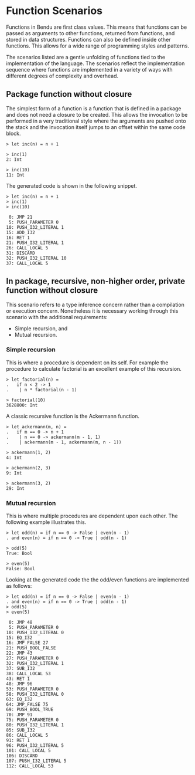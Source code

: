 # Function Scenarios

Functions in Bendu are first class values. This means that functions can be
passed as arguments to other functions, returned from functions, and stored in
data structures. Functions can also be defined inside other functions. This
allows for a wide range of programming styles and patterns.

The scenarios listed are a gentle unfolding of functions tied to the
implementation of the language. The scenarios reflect the implementation
sequence where functions are implemented in a variety of ways with different
degrees of complexity and overhead.

## Package function without closure

The simplest form of a function is a function that is defined in a package and
does not need a closure to be created. This allows the invocation to be
performed in a very traditional style where the arguments are pushed onto the
stack and the invocation itself jumps to an offset within the same code block.

```bendu-repl
> let inc(n) = n + 1

> inc(1)
2: Int

> inc(10)
11: Int
```

The generated code is shown in the following snippet.

```bendu-dis
> let inc(n) = n + 1
> inc(1)
> inc(10)

 0: JMP 21
 5: PUSH_PARAMETER 0
10: PUSH_I32_LITERAL 1
15: ADD_I32
16: RET 1
21: PUSH_I32_LITERAL 1
26: CALL_LOCAL 5
31: DISCARD
32: PUSH_I32_LITERAL 10
37: CALL_LOCAL 5
```

## In package, recursive, non-higher order, private function without closure

This scenario refers to a type inference concern rather than a compilation or
execution concern. Nonetheless it is necessary working through this scenario
with the additional requirements:

- Simple recursion, and
- Mutual recursion.

### Simple recursion

This is where a procedure is dependent on its self. For example the procedure to
calculate factorial is an excellent example of this recursion.

```bendu-repl
> let factorial(n) =
.   if n < 2 -> 1
.    | n * factorial(n - 1)

> factorial(10)
3628800: Int
```

A classic recursive function is the Ackermann function.

```bendu-repl
> let ackermann(m, n) = 
.   if m == 0 -> n + 1 
.    | n == 0 -> ackermann(m - 1, 1) 
.    | ackermann(m - 1, ackermann(m, n - 1))

> ackermann(1, 2)
4: Int

> ackermann(2, 3)
9: Int

> ackermann(3, 2)
29: Int
```

### Mutual recursion

This is where multiple procedures are dependent upon each other. The following
example illustrates this.

```bendu-repl
> let odd(n) = if n == 0 -> False | even(n - 1)
. and even(n) = if n == 0 -> True | odd(n - 1)

> odd(5)
True: Bool

> even(5)
False: Bool
```

Looking at the generated code the the odd/even functions are implemented as follows:

```bendu-dis
> let odd(n) = if n == 0 -> False | even(n - 1)
. and even(n) = if n == 0 -> True | odd(n - 1)
> odd(5)
> even(5)

 0: JMP 48
 5: PUSH_PARAMETER 0
10: PUSH_I32_LITERAL 0
15: EQ_I32
16: JMP_FALSE 27
21: PUSH_BOOL_FALSE
22: JMP 43
27: PUSH_PARAMETER 0
32: PUSH_I32_LITERAL 1
37: SUB_I32
38: CALL_LOCAL 53
43: RET 1
48: JMP 96
53: PUSH_PARAMETER 0
58: PUSH_I32_LITERAL 0
63: EQ_I32
64: JMP_FALSE 75
69: PUSH_BOOL_TRUE
70: JMP 91
75: PUSH_PARAMETER 0
80: PUSH_I32_LITERAL 1
85: SUB_I32
86: CALL_LOCAL 5
91: RET 1
96: PUSH_I32_LITERAL 5
101: CALL_LOCAL 5
106: DISCARD
107: PUSH_I32_LITERAL 5
112: CALL_LOCAL 53
```
